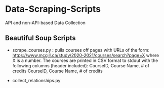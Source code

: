 # Data-Scraping-Scripts
API and non-API-based Data Collection 

## Beautiful Soup Scripts

- scrape_courses.py : pulls courses off pages with URLs of the form: https://www.mcgill.ca/study/2020-2021/courses/search?page=X where X is a number. The courses are printed in CSV format to stdout with the following columns (header included): CourseID, Course Name, # of credits
CourseID, Course Name, # of credits

- collect_relationships.py

